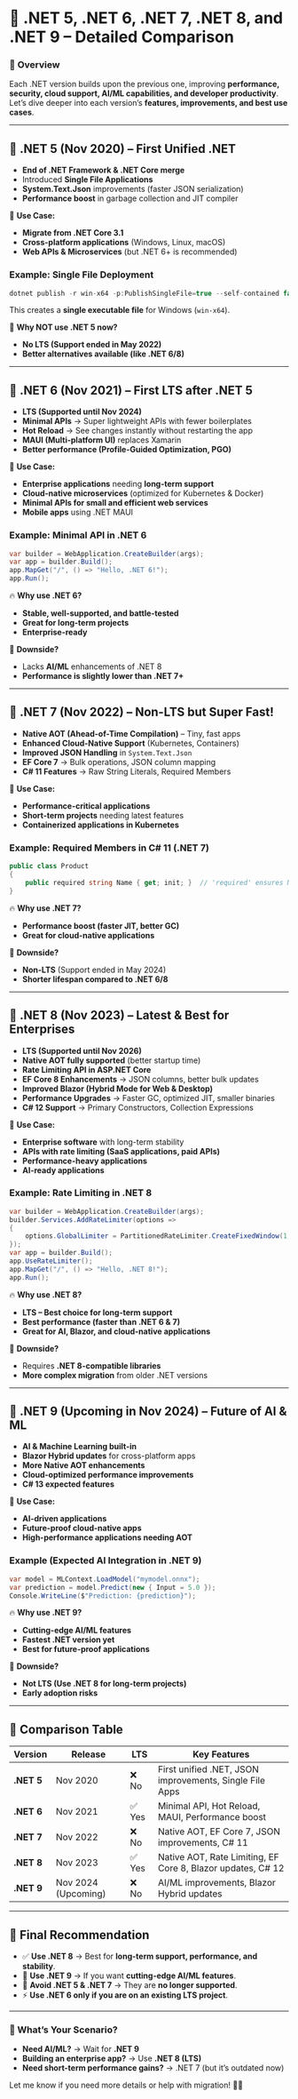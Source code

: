 # **📌 .NET 5, .NET 6, .NET 7, .NET 8, and .NET 9 – Detailed Comparison**  

### 🚀 **Overview**  
Each .NET version builds upon the previous one, improving **performance, security, cloud support, AI/ML capabilities, and developer productivity**. Let’s dive deeper into each version’s **features, improvements, and best use cases**.

---

## **🔹 .NET 5 (Nov 2020) – First Unified .NET**
- **End of .NET Framework & .NET Core merge**
- Introduced **Single File Applications**
- **System.Text.Json** improvements (faster JSON serialization)
- **Performance boost** in garbage collection and JIT compiler

📌 **Use Case:**  
- **Migrate from .NET Core 3.1**  
- **Cross-platform applications** (Windows, Linux, macOS)
- **Web APIs & Microservices** (but .NET 6+ is recommended)

### **Example: Single File Deployment**
```csharp
dotnet publish -r win-x64 -p:PublishSingleFile=true --self-contained false
```
This creates a **single executable file** for Windows (`win-x64`).

🚨 **Why NOT use .NET 5 now?**  
- **No LTS (Support ended in May 2022)**
- **Better alternatives available (like .NET 6/8)**

---

## **🔹 .NET 6 (Nov 2021) – First LTS after .NET 5**
- **LTS (Supported until Nov 2024)**
- **Minimal APIs** → Super lightweight APIs with fewer boilerplates
- **Hot Reload** → See changes instantly without restarting the app
- **MAUI (Multi-platform UI)** replaces Xamarin
- **Better performance (Profile-Guided Optimization, PGO)**

📌 **Use Case:**  
- **Enterprise applications** needing **long-term support**
- **Cloud-native microservices** (optimized for Kubernetes & Docker)
- **Minimal APIs for small and efficient web services**
- **Mobile apps** using .NET MAUI

### **Example: Minimal API in .NET 6**
```csharp
var builder = WebApplication.CreateBuilder(args);
var app = builder.Build();
app.MapGet("/", () => "Hello, .NET 6!");
app.Run();
```
🔥 **Why use .NET 6?**  
- **Stable, well-supported, and battle-tested**  
- **Great for long-term projects**  
- **Enterprise-ready**  

🚨 **Downside?**  
- Lacks **AI/ML** enhancements of .NET 8  
- **Performance is slightly lower than .NET 7+**

---

## **🔹 .NET 7 (Nov 2022) – Non-LTS but Super Fast!**
- **Native AOT (Ahead-of-Time Compilation)** – Tiny, fast apps
- **Enhanced Cloud-Native Support** (Kubernetes, Containers)
- **Improved JSON Handling** in `System.Text.Json`
- **EF Core 7** → Bulk operations, JSON column mapping
- **C# 11 Features** → Raw String Literals, Required Members

📌 **Use Case:**  
- **Performance-critical applications**  
- **Short-term projects** needing latest features  
- **Containerized applications in Kubernetes**

### **Example: Required Members in C# 11 (.NET 7)**
```csharp
public class Product
{
    public required string Name { get; init; }  // 'required' ensures Name must be set
}
```

🔥 **Why use .NET 7?**  
- **Performance boost (faster JIT, better GC)**  
- **Great for cloud-native applications**  

🚨 **Downside?**  
- **Non-LTS** (Support ended in May 2024)  
- **Shorter lifespan compared to .NET 6/8**

---

## **🔹 .NET 8 (Nov 2023) – Latest & Best for Enterprises**
- **LTS (Supported until Nov 2026)**
- **Native AOT fully supported** (better startup time)
- **Rate Limiting API in ASP.NET Core**
- **EF Core 8 Enhancements** → JSON columns, better bulk updates
- **Improved Blazor (Hybrid Mode for Web & Desktop)**
- **Performance Upgrades** → Faster GC, optimized JIT, smaller binaries
- **C# 12 Support** → Primary Constructors, Collection Expressions

📌 **Use Case:**  
- **Enterprise software** with long-term stability  
- **APIs with rate limiting (SaaS applications, paid APIs)**  
- **Performance-heavy applications**  
- **AI-ready applications**  

### **Example: Rate Limiting in .NET 8**
```csharp
var builder = WebApplication.CreateBuilder(args);
builder.Services.AddRateLimiter(options =>
{
    options.GlobalLimiter = PartitionedRateLimiter.CreateFixedWindow(1, TimeSpan.FromSeconds(10));
});
var app = builder.Build();
app.UseRateLimiter();
app.MapGet("/", () => "Hello, .NET 8!");
app.Run();
```
🔥 **Why use .NET 8?**  
- **LTS – Best choice for long-term support**
- **Best performance (faster than .NET 6 & 7)**
- **Great for AI, Blazor, and cloud-native applications**

🚨 **Downside?**  
- Requires **.NET 8-compatible libraries**  
- **More complex migration** from older .NET versions  

---

## **🔹 .NET 9 (Upcoming in Nov 2024) – Future of AI & ML**
- **AI & Machine Learning built-in**
- **Blazor Hybrid updates** for cross-platform apps
- **More Native AOT enhancements**
- **Cloud-optimized performance improvements**
- **C# 13 expected features**

📌 **Use Case:**  
- **AI-driven applications**
- **Future-proof cloud-native apps**
- **High-performance applications needing AOT**

### **Example (Expected AI Integration in .NET 9)**
```csharp
var model = MLContext.LoadModel("mymodel.onnx");
var prediction = model.Predict(new { Input = 5.0 });
Console.WriteLine($"Prediction: {prediction}");
```

🔥 **Why use .NET 9?**  
- **Cutting-edge AI/ML features**  
- **Fastest .NET version yet**  
- **Best for future-proof applications**  

🚨 **Downside?**  
- **Not LTS (Use .NET 8 for long-term projects)**  
- **Early adoption risks**  

---

## **🔹 Comparison Table**
| Version | Release | LTS | Key Features |
|---------|---------|-----|--------------|
| **.NET 5** | Nov 2020 | ❌ No | First unified .NET, JSON improvements, Single File Apps |
| **.NET 6** | Nov 2021 | ✅ Yes | Minimal API, Hot Reload, MAUI, Performance boost |
| **.NET 7** | Nov 2022 | ❌ No | Native AOT, EF Core 7, JSON improvements, C# 11 |
| **.NET 8** | Nov 2023 | ✅ Yes | Native AOT, Rate Limiting, EF Core 8, Blazor updates, C# 12 |
| **.NET 9** | Nov 2024 (Upcoming) | ❌ No | AI/ML improvements, Blazor Hybrid updates |

---

## **🚀 Final Recommendation**
- ✅ **Use .NET 8** → Best for **long-term support, performance, and stability**.
- 🚀 **Use .NET 9** → If you want **cutting-edge AI/ML features**.
- 🛑 **Avoid .NET 5 & .NET 7** → They are **no longer supported**.
- ⚡ **Use .NET 6 only if you are on an existing LTS project**.

---

### **🤔 What’s Your Scenario?**
- **Need AI/ML?** → Wait for **.NET 9**  
- **Building an enterprise app?** → Use **.NET 8 (LTS)**  
- **Need short-term performance gains?** → .NET 7 (but it’s outdated now)

Let me know if you need more details or help with migration! 🚀🔥
